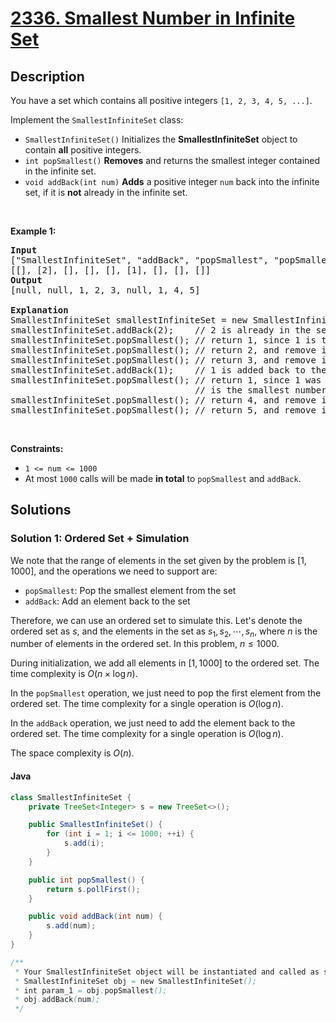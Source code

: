 # [2336. Smallest Number in Infinite Set](https://leetcode.com/problems/smallest-number-in-infinite-set)


## Description

<!-- description:start -->

<p>You have a set which contains all positive integers <code>[1, 2, 3, 4, 5, ...]</code>.</p>

<p>Implement the <code>SmallestInfiniteSet</code> class:</p>

<ul>
	<li><code>SmallestInfiniteSet()</code> Initializes the <strong>SmallestInfiniteSet</strong> object to contain <strong>all</strong> positive integers.</li>
	<li><code>int popSmallest()</code> <strong>Removes</strong> and returns the smallest integer contained in the infinite set.</li>
	<li><code>void addBack(int num)</code> <strong>Adds</strong> a positive integer <code>num</code> back into the infinite set, if it is <strong>not</strong> already in the infinite set.</li>
</ul>

<p>&nbsp;</p>
<p><strong class="example">Example 1:</strong></p>

<pre>
<strong>Input</strong>
[&quot;SmallestInfiniteSet&quot;, &quot;addBack&quot;, &quot;popSmallest&quot;, &quot;popSmallest&quot;, &quot;popSmallest&quot;, &quot;addBack&quot;, &quot;popSmallest&quot;, &quot;popSmallest&quot;, &quot;popSmallest&quot;]
[[], [2], [], [], [], [1], [], [], []]
<strong>Output</strong>
[null, null, 1, 2, 3, null, 1, 4, 5]

<strong>Explanation</strong>
SmallestInfiniteSet smallestInfiniteSet = new SmallestInfiniteSet();
smallestInfiniteSet.addBack(2);    // 2 is already in the set, so no change is made.
smallestInfiniteSet.popSmallest(); // return 1, since 1 is the smallest number, and remove it from the set.
smallestInfiniteSet.popSmallest(); // return 2, and remove it from the set.
smallestInfiniteSet.popSmallest(); // return 3, and remove it from the set.
smallestInfiniteSet.addBack(1);    // 1 is added back to the set.
smallestInfiniteSet.popSmallest(); // return 1, since 1 was added back to the set and
                                   // is the smallest number, and remove it from the set.
smallestInfiniteSet.popSmallest(); // return 4, and remove it from the set.
smallestInfiniteSet.popSmallest(); // return 5, and remove it from the set.
</pre>

<p>&nbsp;</p>
<p><strong>Constraints:</strong></p>

<ul>
	<li><code>1 &lt;= num &lt;= 1000</code></li>
	<li>At most <code>1000</code> calls will be made <strong>in total</strong> to <code>popSmallest</code> and <code>addBack</code>.</li>
</ul>

<!-- description:end -->

## Solutions

<!-- solution:start -->

### Solution 1: Ordered Set + Simulation

We note that the range of elements in the set given by the problem is $[1, 1000]$, and the operations we need to support are:

-   `popSmallest`: Pop the smallest element from the set
-   `addBack`: Add an element back to the set

Therefore, we can use an ordered set to simulate this. Let's denote the ordered set as $s$, and the elements in the set as $s_1, s_2, \cdots, s_n$, where $n$ is the number of elements in the ordered set. In this problem, $n \le 1000$.

During initialization, we add all elements in $[1, 1000]$ to the ordered set. The time complexity is $O(n \times \log n)$.

In the `popSmallest` operation, we just need to pop the first element from the ordered set. The time complexity for a single operation is $O(\log n)$.

In the `addBack` operation, we just need to add the element back to the ordered set. The time complexity for a single operation is $O(\log n)$.

The space complexity is $O(n)$.

#### Java

```java
class SmallestInfiniteSet {
    private TreeSet<Integer> s = new TreeSet<>();

    public SmallestInfiniteSet() {
        for (int i = 1; i <= 1000; ++i) {
            s.add(i);
        }
    }

    public int popSmallest() {
        return s.pollFirst();
    }

    public void addBack(int num) {
        s.add(num);
    }
}

/**
 * Your SmallestInfiniteSet object will be instantiated and called as such:
 * SmallestInfiniteSet obj = new SmallestInfiniteSet();
 * int param_1 = obj.popSmallest();
 * obj.addBack(num);
 */
```